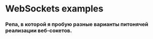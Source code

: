 # WebSockets examples
### Репа, в которой я пробую разные варианты питонячей реализации веб-сокетов.